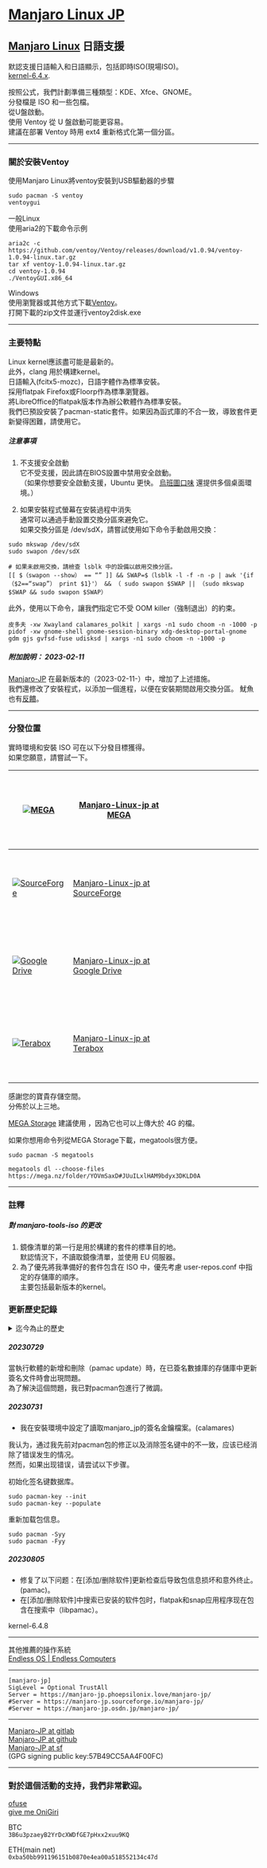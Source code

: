 # [Manjaro Linux JP](https://sourceforge.net/projects/manjaro-jp/)

## [Manjaro Linux](https://manjaro.org/) 日語支援

默認支援日語輸入和日語顯示，包括即時ISO(現場ISO)。  
[kernel-6.4.x](https://kernel.org/).

按照公式，我們計劃準備三種類型：KDE、Xfce、GNOME。  
分發檔是 ISO 和一些包檔。  
從U盤啟動。  
使用 Ventoy 從 U 盤啟動可能更容易。  
建議在部署 Ventoy 時用 ext4 重新格式化第一個分區。  

---
### 關於安裝Ventoy
使用Manjaro Linux將ventoy安裝到USB驅動器的步驟
```
sudo pacman -S ventoy
ventoygui
```
一般Linux  
使用aria2的下載命令示例  
```
aria2c -c https://github.com/ventoy/Ventoy/releases/download/v1.0.94/ventoy-1.0.94-linux.tar.gz
tar xf ventoy-1.0.94-linux.tar.gz
cd ventoy-1.0.94
./VentoyGUI.x86_64 
```

Windows  
使用瀏覽器或其他方式下載[Ventoy](https://github.com/ventoy/Ventoy/releases/download/v1.0.94/ventoy-1.0.94-windows.zip)。  
打開下載的zip文件並運行ventoy2disk.exe

---
### 主要特點

Linux kernel應該盡可能是最新的。  
此外，clang 用於構建kernel。  
日語輸入(fcitx5-mozc)，日語字體作為標準安裝。  
採用flatpak Firefox或Floorp作為標準瀏覽器。  
將LibreOffice的flatpak版本作為辦公軟體作為標準安裝。  
我們已預設安裝了pacman-static套件。如果因為函式庫的不合一致，導致套件更新變得困難，請使用它。

##### 注意事項
1. 不支援安全啟動  
它不受支援，因此請在BIOS設置中禁用安全啟動。  
（如果你想要安全啟動支援，Ubuntu 更快。 [烏班圖口味](https://ubuntu.com/desktop/flavours) 還提供多個桌面環境。）

2. 如果安裝程式螢幕在安裝過程中消失  
通常可以通過手動設置交換分區來避免它。  
如果交換分區是 /dev/sdX，請嘗試使用如下命令手動啟用交換：
```
sudo mkswap /dev/sdX
sudo swapon /dev/sdX
```
```
# 如果未啟用交換，請檢查 lsblk 中的設備以啟用交換分區。
[[ $（swapon --show） == “” ]] && SWAP=$（lsblk -l -f -n -p | awk '{if （$2==“swap”） print $1}'） && （ sudo swapon $SWAP || （sudo mkswap $SWAP && sudo swapon $SWAP）
```

此外，使用以下命令，讓我們指定它不受 OOM killer（強制退出）的約束。
```
皮多夫 -xw Xwayland calamares_polkit | xargs -n1 sudo choom -n -1000 -p
pidof -xw gnome-shell gnome-session-binary xdg-desktop-portal-gnome gdm gjs gvfsd-fuse udisksd | xargs -n1 sudo choom -n -1000 -p
```

##### 附加說明： 2023-02-11  
[Manjaro-JP](https://sourceforge.net/projects/manjaro-jp/) 在最新版本的（2023-02-11-）中，增加了上述措施。  
我們還修改了安裝程式，以添加一個進程，以便在安裝期間啟用交換分區。
魷魚也有[反饋](https://github.com/calamares/calamares/pull/2102/commits/79d796a437ad039745147c62a652035d4cd882fe)。

---
### 分發位置
實時環境和安裝 ISO 可在以下分發目標獲得。  
如果您願意，請嘗試一下。  

[![MEGA](./img/mega-icon.svg)](https://mega.nz/folder/YOVmSaxD#JUuILxlHAM9bdyx3DKLD0A/aff=gVLIePn4Hy0) | [Manjaro-Linux-jp at MEGA](https://mega.nz/folder/YOVmSaxD#JUuILxlHAM9bdyx3DKLD0A/aff=gVLIePn4Hy0) | [<svg id = "MANJARO-QR"><image id = "MANJARO-QR" xlink:href = "./img/qr-manjaro-jp-mega.png"/><image id = "MANJARO-ICON" x="48" y="48" xlink:href = "./img/mega-icon.svg"/></svg>](https://mega.nz/folder/YOVmSaxD#JUuILxlHAM9bdyx3DKLD0A/aff=gVLIePn4Hy0)   
---|---|---  
[![SourceForge](./img/sf_logo.png)](https://sourceforge.net/projects/manjaro-jp/) | [Manjaro-Linux-jp at SourceForge](https://sourceforge.net/projects/manjaro-jp/) | [<svg id = "MANJARO-QR"><image id = "MANJARO-QR" xlink:href = "./img/qr-manjaro-jp-sourceforge.png"/><image id = "MANJARO-ICON" x="48" y="48" xlink:href = "./img/sourceforge-icon.svg"/></svg>](https://sourceforge.net/projects/manjaro-jp/)
[![Google Drive](./img/Google_Drive_icon.svg)](https://drive.google.com/drive/folders/1sEACfS24Mci6FnC5jyca9muoiVABCBlv?usp=sharing) | [Manjaro-Linux-jp at Google Drive](https://drive.google.com/drive/folders/1sEACfS24Mci6FnC5jyca9muoiVABCBlv?usp=sharing) | [<svg id = "MANJARO-QR"><image id = "MANJARO-QR" xlink:href = "./img/qr-manjaro-jp-google.png"/><image id = "MANJARO-ICON" x="48" y="48" xlink:href = "./img/Google_Drive_icon.svg"/></svg>](https://drive.google.com/drive/folders/1sEACfS24Mci6FnC5jyca9muoiVABCBlv?usp=sharing)
[![Terabox](./img/terabox_logo.svg)](https://www.terabox.com/japanese/sharing/link?surl=L_8shPr6AMixSgdsDljFag) | [Manjaro-Linux-jp at Terabox](https://www.terabox.com/japanese/sharing/link?surl=L_8shPr6AMixSgdsDljFag) | [<svg id = "MANJARO-QR"><image id = "MANJARO-QR" xlink:href = "./img/qr-manjaro-jp-terabox.png"/><image id = "MANJARO-ICON" x="48" y="48" xlink:href = "./img/terabox_logo.svg"/></svg>](https://www.terabox.com/japanese/sharing/link?surl=L_8shPr6AMixSgdsDljFag)

感謝您的寶貴存儲空間。  
分佈於以上三地。

[MEGA Storage](https://mega.nz/storage/aff=gVLIePn4Hy0) 建議使用 ，因為它也可以上傳大於 4G 的檔。

如果你想用命令列從MEGA Storage下載，megatools很方便。
```
sudo pacman -S megatools
```

```
megatools dl --choose-files https://mega.nz/folder/YOVmSaxD#JUuILxlHAM9bdyx3DKLD0A
```

---
### 註釋
##### 對 manjaro-tools-iso 的更改
1. 鏡像清單的第一行是用於構建的套件的標準目的地。  
默認情況下，不讀取鏡像清單，並使用 EU 伺服器。
2. 為了優先將我準備好的套件包含在 ISO 中，優先考慮 user-repos.conf 中指定的存儲庫的順序。  
主要包括最新版本的kernel。

### 更新歷史記錄
<details><summary>迄今為止的歷史</summary>

##### 20220401
kernel-5.17.1（克隆構建）  
Linux517-Broadcom-WL，Linux517-ZFS軟體包也被構建和添加。  
有關對 broadcom-wl-dkms 軟體包的修改，https://gitlab.com/phoepsilonix/Manjaro-jp 請參閱 [包資料夾](https://gitlab.com/phoepsilonix/Manjaro-jp/-/tree/main/Packages/broadcom-wl-dkms)。

##### 20220408
標準瀏覽器現在只有[Vivaldi](https://vivaldi.com/)。  
當然，您可以自由地將其更改為其他瀏覽器。  
實時環境引導時的預設 GRUB 值現在面向日本。

##### 20220411
包更新中的錯誤修復。  
添加日語字體。  
[森澤公司](https://www.morisawa.co.jp/) [根據SIL OFL許可證發佈](https://www.morisawa.co.jp/about/news/6706)
森澤BIZ UD字體[森澤BIZ UD Mincho](https://github.com/googlefonts/morisawa-biz-ud-mincho)，[森澤BIZ UD哥特式](https://github.com/googlefonts/morisawa-biz-ud-gothic) 預裝。  
它是在Github上發佈的字體的記錄。 還包括許可證檔。 （我也自己構建了它，但二進位檔有所不同沒有。)
有關詳細資訊，請查看上述網站和 Github 文件。  
[森澤BIZ+字體 讓我們支援](https://www.morisawa.co.jp/products/fonts/bizplus/lineup/)。

##### 20220413
我們已經在UR中註冊了Morisawa BIZ UD字體包。

##### 20220414
更新到kernel-5.17.3。

##### 20220421
更新到kernel-5.17.4。

##### 20220422
日語 將輸入更改為fcitx5-mozc。

##### 20220424
日語啟用鍵盤和Mozc作為標準。

##### 20220428
kernel-5.17.5

##### 20220510
kernel-5.17.6

##### 20220513
桌面環境 GNOME 已更新到 GNOME 42。

##### 20220517
kernel-5.17.8

##### 20220519
kernel-5.17.9

##### 20220526
kernel-5.17.11

##### 20220527
已將 NVIDIA 驅動程式版本更新為 515.43.04。
添加了kernel-5.18 系列。

##### 20220531
kernel-5.17.12
kernel-5.18.1

##### 20220607
kernel-5.17.13
kernel-5.18.2

##### 20220608
與辦公軟體相關的更改  
消除了安裝程式中辦公軟體的選擇。  
主要是為了減少容量，我們取消了安裝程式中辦公軟體的選擇，並將要安裝的標準辦公軟體從onlyoffice-desktopeditor更改為libreoffice-fresh。

##### 20220812
kernel-5.18.17

##### 20220819
kernel-5.18.18

##### 20220823
kernel-5.18.19

##### 20220827
kernel-5.19.4

##### 20220902
kernel-5.19.6

##### 20220907
kernel-5.19.7

##### 20220910
kernel-5.19.8

##### 20220917
kernel-5.19.9

##### 20220922
kernel-5.19.10

##### 20220925
kernel-5.19.11  
nvidia-utils 515.76

##### 20221003
kernel-5.19.12

##### 20221006
kernel-5.19.14

##### 20221013
kernel-5.19.15  
nvidia-utils 520.56.06

##### 20221016
kernel-5.19.16  
nvidia-utils 520.56.06-2

##### 20221025
kernel-6.0.3  
已將標準瀏覽器更改為 [Floorp](https://floorp.ablaze.one/)。

##### 20221105
kernel-6.0.7  
甲基吡啶-32-2

##### 20221112
使用flatpak版本[Firefox](https://www.mozilla.org/ja/firefox/browsers/)或[Floorp](https://floorp.ablaze.one/)作為標準瀏覽器。  
kernel-6.0.8

##### 20221118
kernel-6.0.9

##### 20221128
kernel-6.0.10  
將 LibreOffice 更改為 flatpak 版本。  
將FCITX5的默認鍵盤更改為日語（假名86）。  
將 gnome-terminal 的初始字體更改為 FirgeNerd 控制台。  
以下字體已預安裝。  
[Firge：Firge，一種合成Fira Mono和Genshin Gothic的程式設計字體](https://github.com/yuru7/Firge)  
[HackGen：合成Hack和Genju Gothic Hakugen（HackGen）的程式設計字體](https://github.com/yuru7/HackGen)

##### 20221206
kernel-6.0.11

##### 20221210
kernel-6.0.12

##### 20221215
kernel-6.0.13

##### 20221220
kernel-6.0.14

##### 20221224
kernel-6.0.15

##### 20230101
kernel-6.1.2

##### 20230107
kernel-6.1.3  
nvidia-utils 525.78.01

##### 20230108
kernel-6.1.4

##### 20230113
kernel-6.1.5

##### 20230116
kernel-6.1.6

##### 20230120
kernel-6.1.7  
nvidia-utils 525.85.05

##### 20230127
manjaro-release 22.0.1  
kernel-6.1.8  
nvidia-utils 525.85.05

##### 20230204
manjaro-release 22.0.2  
kernel-6.1.9

##### 20230210
kernel-6.1.11  
英偉達實用工具 525.89.02  
Manjaro-jp 儲存庫 URL 已更改。  
（OSDN 到 OSDN Web。 這可能是暫時的。 ）  
ISO檔通過[SourceForge](https://sourceforge.net/projects/manjaro-jp/)分發。  
我們對 Calamares 安裝程式進行了一些更改。  
（減少安裝程式在重負載下崩潰的情況。 ）   

##### 20230214
manjaro-release 22.0.3  

##### 20230217
kernel-6.1.12

##### 20230223
manjaro-release 22.0.4  
kernel-6.2

##### 20230227
kernel-6.2.1  
zram-generator

##### 20230304
kernel-6.2.2  

##### 20230306
sway

##### 20230315
kernel-6.2.6  
[fcitx5-mozc-with-jp-dict](https://aur.archlinux.org/packages/fcitx5-mozc-with-jp-dict)  

##### 20230318
manjaro-release 22.0.5  
kernel-6.2.7  

* 我們已經發佈了一個暫時未經驗證的軟體包。  
很抱歉給您帶來麻煩，但請嘗試使用以下命令重新安裝 Manjaro 官方分發的軟體包。
```
sudo pacman-static -S core/curl
```

##### 20230324
kernel-6.2.8

##### 20230401
kernel-6.2.9

##### 20230407
kernel-6.2.10

##### 20230414
kernel-6.2.11

##### 20230422
kernel-6.2.12

##### 20230427
kernel-6.2.13

##### 20230503
kernel-6.2.14

##### 20230513
kernel-6.2.15

##### 20230518
kernel-6.2.16

##### 20230525
kernel-6.1.30

##### 20230607
kernel-6.1.32

##### 20230611
kernel-6.3.7

##### 20230615
kernel-6.3.8  
nvidia-utils-535.54.03

##### 20230622
kernel-6.3.9  

##### 20230627
kernel-6.4.0  

##### 20230629
nvidia-470xx-utils-470.199.02-2

##### 20230703
kernel-6.4.1

##### 20230707
kernel-6.4.2

##### 20230712
kernel-6.4.3  

##### 20230720
kernel-6.4.4

##### 20230721
我已經準備了一個安裝manjaro-jp簽名鑰匙的包。  
如果因為manjaro-jp簽名鑰匙出現錯誤，請嘗試以下的命令來修復它。  
```
sudo pacman-key --populate manjaro_jp
sudo pacman -Sy
```

##### 20230724
kernel-6.4.5

##### 20230725
kernel-6.4.6

##### 20230728
kernel-6.4.7
</details>

##### 20230729
當執行軟體的新增和刪除（pamac update）時，在已簽名數據庫的存儲庫中更新簽名文件時會出現問題。  
為了解決這個問題，我已對pacman包進行了微調。  

##### 20230731
* 我在安裝環境中設定了讀取manjaro_jp的簽名金鑰檔案。(calamares)

我认为，通过我先前对pacman包的修正以及消除签名键中的不一致，应该已经消除了错误发生的情况。  
然而，如果出现错误，请尝试以下步骤。  

初始化签名键数据库。
```
sudo pacman-key --init
sudo pacman-key --populate
```

重新加载包信息。
```
sudo pacman -Syy
sudo pacman -Fyy
```

##### 20230805
* 修复了以下问题：在[添加/删除软件]更新检查后导致包信息损坏和意外终止。(pamac)。
* 在[添加/删除软件]中搜索已安装的软件包时，flatpak和snap应用程序现在包含在搜索中（libpamac）。   

kernel-6.4.8


---
其他推薦的操作系統  
[Endless OS | Endless Computers](https://endlessos.com/)  

---
```
[manjaro-jp]
SigLevel = Optional TrustAll
Server = https://manjaro-jp.phoepsilonix.love/manjaro-jp/
#Server = https://manjaro-jp.sourceforge.io/manjaro-jp/
#Server = https://manjaro-jp.osdn.jp/manjaro-jp/
```

---
[Manjaro-JP at gitlab](https://gitlab.com/phoepsilonix/Manjaro-jp/)  
[Manjaro-JP at github](https://github.com/phoepsilonix/Manjaro-jp/)  
[Manjaro-JP at sf](https://sourceforge.net/projects/manjaro-jp/)  
(GPG signing public key:57B49CC5AA4F00FC) <phoepsilonix at phoepsilonix dot love>  

---
### 對於這個活動的支持，我們非常歡迎。
[ofuse](https://ofuse.me/phoepsilonix)  
[give me OniGiri](https://www.buymeacoffee.com/phoepsilonix)  

BTC  
```3B6u3pzaeyB2YrDcXWDfGE7pHxx2xuu9KQ```

ETH(main net)  
```0xba50bb991196151b0870e4ea00a518552134c47d```
